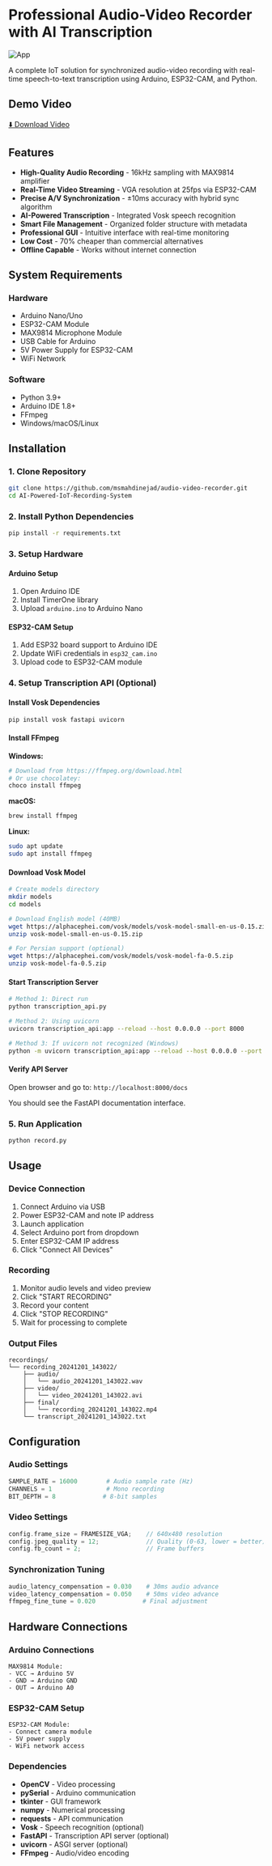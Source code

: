 # Professional Audio-Video Recorder with AI Transcription

![App](Doc/Images/App.png)

A complete IoT solution for synchronized audio-video recording with real-time speech-to-text transcription using Arduino, ESP32-CAM, and Python.

## Demo Video

[⬇️ Download Video](https://github.com/msmahdinejad/AI-Powered-IoT-Recording-System/raw/refs/heads/main/Doc/Video/Test.mp4)

## Features

- **High-Quality Audio Recording** - 16kHz sampling with MAX9814 amplifier
- **Real-Time Video Streaming** - VGA resolution at 25fps via ESP32-CAM
- **Precise A/V Synchronization** - ±10ms accuracy with hybrid sync algorithm
- **AI-Powered Transcription** - Integrated Vosk speech recognition
- **Smart File Management** - Organized folder structure with metadata
- **Professional GUI** - Intuitive interface with real-time monitoring
- **Low Cost** - 70% cheaper than commercial alternatives
- **Offline Capable** - Works without internet connection

## System Requirements

### Hardware
- Arduino Nano/Uno
- ESP32-CAM Module
- MAX9814 Microphone Module
- USB Cable for Arduino
- 5V Power Supply for ESP32-CAM
- WiFi Network

### Software
- Python 3.9+
- Arduino IDE 1.8+
- FFmpeg
- Windows/macOS/Linux

## Installation

### 1. Clone Repository
```bash
git clone https://github.com/msmahdinejad/audio-video-recorder.git
cd AI-Powered-IoT-Recording-System
```

### 2. Install Python Dependencies
```bash
pip install -r requirements.txt
```

### 3. Setup Hardware

#### Arduino Setup
1. Open Arduino IDE
2. Install TimerOne library
3. Upload `arduino.ino` to Arduino Nano

#### ESP32-CAM Setup
1. Add ESP32 board support to Arduino IDE
2. Update WiFi credentials in `esp32_cam.ino`
3. Upload code to ESP32-CAM module

### 4. Setup Transcription API (Optional)

#### Install Vosk Dependencies
```bash
pip install vosk fastapi uvicorn
```

#### Install FFmpeg
**Windows:**
```bash
# Download from https://ffmpeg.org/download.html
# Or use chocolatey:
choco install ffmpeg
```

**macOS:**
```bash
brew install ffmpeg
```

**Linux:**
```bash
sudo apt update
sudo apt install ffmpeg
```

#### Download Vosk Model
```bash
# Create models directory
mkdir models
cd models

# Download English model (40MB)
wget https://alphacephei.com/vosk/models/vosk-model-small-en-us-0.15.zip
unzip vosk-model-small-en-us-0.15.zip

# For Persian support (optional)
wget https://alphacephei.com/vosk/models/vosk-model-fa-0.5.zip
unzip vosk-model-fa-0.5.zip
```

#### Start Transcription Server
```bash
# Method 1: Direct run
python transcription_api.py

# Method 2: Using uvicorn
uvicorn transcription_api:app --reload --host 0.0.0.0 --port 8000

# Method 3: If uvicorn not recognized (Windows)
python -m uvicorn transcription_api:app --reload --host 0.0.0.0 --port 8000
```

#### Verify API Server
Open browser and go to: `http://localhost:8000/docs`

You should see the FastAPI documentation interface.

### 5. Run Application
```bash
python record.py
```

## Usage

### Device Connection
1. Connect Arduino via USB
2. Power ESP32-CAM and note IP address
3. Launch application
4. Select Arduino port from dropdown
5. Enter ESP32-CAM IP address
6. Click "Connect All Devices"

### Recording
1. Monitor audio levels and video preview
2. Click "START RECORDING"
3. Record your content
4. Click "STOP RECORDING"
5. Wait for processing to complete

### Output Files
```
recordings/
└── recording_20241201_143022/
    ├── audio/
    │   └── audio_20241201_143022.wav
    ├── video/
    │   └── video_20241201_143022.avi
    ├── final/
    │   └── recording_20241201_143022.mp4
    └── transcript_20241201_143022.txt
```

## Configuration

### Audio Settings
```python
SAMPLE_RATE = 16000        # Audio sample rate (Hz)
CHANNELS = 1               # Mono recording
BIT_DEPTH = 8             # 8-bit samples
```

### Video Settings
```cpp
config.frame_size = FRAMESIZE_VGA;    // 640x480 resolution
config.jpeg_quality = 12;             // Quality (0-63, lower = better)
config.fb_count = 2;                  // Frame buffers
```

### Synchronization Tuning
```python
audio_latency_compensation = 0.030    # 30ms audio advance
video_latency_compensation = 0.050    # 50ms video advance
ffmpeg_fine_tune = 0.020             # Final adjustment
```

## Hardware Connections

### Arduino Connections
```
MAX9814 Module:
- VCC → Arduino 5V
- GND → Arduino GND
- OUT → Arduino A0
```

### ESP32-CAM Setup
```
ESP32-CAM Module:
- Connect camera module
- 5V power supply
- WiFi network access
```

### Dependencies
- **OpenCV** - Video processing
- **pySerial** - Arduino communication
- **tkinter** - GUI framework
- **numpy** - Numerical processing
- **requests** - API communication
- **Vosk** - Speech recognition (optional)
- **FastAPI** - Transcription API server (optional)
- **uvicorn** - ASGI server (optional)
- **FFmpeg** - Audio/video encoding
